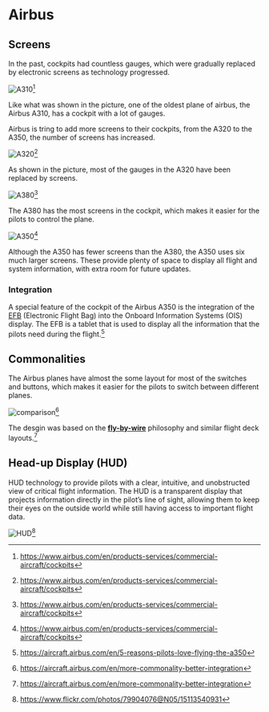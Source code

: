 # Airbus

## Screens

In the past, cockpits had countless gauges, which were gradually replaced by electronic screens as technology progressed.

![A310](../../assets/cockpit/airbus/310.webp)[^1]

Like what was shown in the picture, one of the oldest plane of airbus, the Airbus A310, has a cockpit with a lot of gauges.

Airbus is tring to add more screens to their cockpits, from the A320 to the A350, the number of screens has increased.

![A320](../../assets/cockpit/airbus/320.webp)[^1]

As shown in the picture, most of the gauges in the A320 have been replaced by screens.

![A380](../../assets/cockpit/airbus/380.webp)[^1]

The A380 has the most screens in the cockpit, which makes it easier for the pilots to control the plane.

![A350](../../assets/cockpit/airbus/350.webp)[^1]

Although the A350 has fewer screens than the A380, the A350 uses six much larger screens. These provide plenty of space to display all flight and system information, with extra room for future updates.

### Integration

A special feature of the cockpit of the Airbus A350 is the integration of the [EFB](https://en.wikipedia.org/wiki/Electronic_flight_bag) (Electronic Flight Bag) into the Onboard Information Systems (OIS) display. The EFB is a tablet that is used to display all the information that the pilots need during the flight.[^2]

## Commonalities

The Airbus planes have almost the some layout for most of the switches and buttons, which makes it easier for the pilots to switch between different planes.

![comparison](https://aircraft.airbus.com/sites/g/files/jlcbta126/files/styles/airbus_1130x1130/public/2021-10/A330_A350_cockpit_commonality.webp)[^3]

The desgin was based on the [**fly-by-wire**]() philosophy and similar flight deck layouts.[^3]



## Head-up Display (HUD) 
 
HUD technology to provide pilots with a clear, intuitive, and unobstructed view of critical flight information. The HUD is a transparent display that projects information directly in the pilot’s line of sight, allowing them to keep their eyes on the outside world while still having access to important flight data.

![HUD](../../assets/cockpit/airbus/hud.jpg)[^4]

[^1]: https://www.airbus.com/en/products-services/commercial-aircraft/cockpits
[^2]: https://aircraft.airbus.com/en/5-reasons-pilots-love-flying-the-a350
[^3]: https://aircraft.airbus.com/en/more-commonality-better-integration
[^4]: https://www.flickr.com/photos/79904076@N05/15113540931